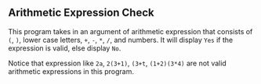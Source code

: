 ## Arithmetic Expression Check

This program takes in an argument of arithmetic expression that consists of `(`, `)`, lower case letters, `+`, `-`, `*`, `/`, and numbers. It will display `Yes` if the expression is valid, else display `No`. 

Notice that expression like `2a`, `2(3+1)`, `(3+t`, `(1+2)(3*4)` are not valid arithmetic expressions in this program. 